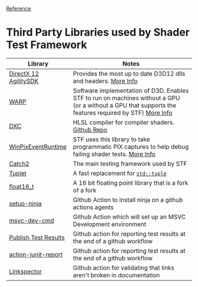 [Reference](./ShaderTestFramework.md)

# Third Party Libraries used by Shader Test Framework

| Library | Notes |
|---------|-------|
| [DirectX 12 AgilitySDK](https://www.nuget.org/packages/Microsoft.Direct3D.D3D12/) | Provides the most up to date D3D12 dlls and headers. [More Info](https://devblogs.microsoft.com/directx/gettingstarted-dx12agility/) |
| [WARP](https://www.nuget.org/packages/Microsoft.Direct3D.WARP) | Software implementation of D3D. Enables STF to run on machines without a GPU (or a without a GPU that supports the features required by STF) [More Info](https://learn.microsoft.com/en-us/windows/win32/direct3darticles/directx-warp) |
| [DXC](https://www.nuget.org/packages/Microsoft.Direct3D.DXC) | HLSL compiler for compiler shaders. [Github Repo](https://github.com/microsoft/DirectXShaderCompiler) |
| [WinPixEventRuntime](https://www.nuget.org/packages/WinPixEventRuntime) | STF uses this library to take programmatic PIX captures to help debug failing shader tests. [More Info](https://devblogs.microsoft.com/pix/winpixeventruntime/) |
| [Catch2](https://github.com/catchorg/Catch2) | The main testing framework used by STF |
| [Tuplet](https://github.com/codeinred/tuplet) | A fast replacement for [`std::tuple`](https://en.cppreference.com/w/cpp/utility/tuple) |
| [float16_t](https://github.com/KStocky/float16_t) | A 16 bit floating point library that is a fork of a fork |
| [setup-ninja](https://github.com/seanmiddleditch/gha-setup-ninja) | Github Action to install ninja on a github actions agents |
| [msvc-dev-cmd](https://github.com/ilammy/msvc-dev-cmd) | Github Action which will set up an MSVC Development environment |
| [Publish Test Results](https://github.com/EnricoMi/publish-unit-test-result-action) | Github action for reporting test results at the end of a github workflow |
| [action-junit-report ](https://github.com/mikepenz/action-junit-report) | Github action for reporting test results at the end of a github workflow |
| [Linkspector](https://github.com/UmbrellaDocs/action-linkspector) | Github action for validating that links aren't broken in documentation |